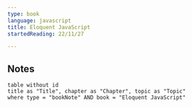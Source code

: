 ```yaml
---
type: book
language: javascript
title: Eloquent JavaScript
startedReading: 22/11/27

---
```



## Notes

```dataview
table without id
title as "Title", chapter as "Chapter", topic as "Topic"
where type = "bookNote" AND book = "Eloquent JavaScript"
```

